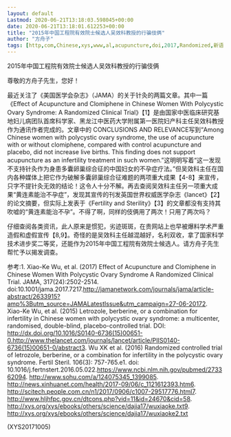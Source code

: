 ```yaml
---
layout: default
Lastmod: 2020-06-21T13:18:03.598045+00:00
date: 2020-06-21T13:18:01.612253+00:00
title: "2015年中国工程院有效院士候选人吴效科教授的行骗伎俩"
author: "方舟子"
tags: [http,com,Chinese,xys,www,al,acupuncture,doi,2017,Randomized,新语丝]
---
```


2015年中国工程院有效院士候选人吴效科教授的行骗伎俩

尊敬的方舟子先生，您好！

最近关注了《美国医学会杂志》（JAMA）的关于针灸的两篇文章。其中一篇《Effect of Acupuncture and Clomiphene in Chinese Women With Polycystic Ovary Syndrome: A Randomized Clinical Trial》【1】是由国家中医临床研究基地妇儿病团队首席科学家、黑龙江中医药大学附属第一医院妇产科主任吴效科教授作为通讯作者完成的。文章中的 CONCLUSIONS AND RELEVANCE写到“Among Chinese women with polycystic ovary syndrome, the use of acupuncture with or without clomiphene, compared with control acupuncture and placebo, did not increase live births. This finding does not support acupuncture as an infertility treatment in such women.”这明明写着“这一发现不支持针灸作为身患多囊卵巢综合征的中国妇女的不孕症疗法。”但吴效科主任在国内各种媒体上把它作为破解多囊卵巢综合征难题的两项重大成果【4-8】来宣传，只字不提针灸无效的结论！这令人十分不解。再去查阅吴效科主任另一项重大成果“黄连素能治不孕症”，发现其宣传的刊发英国世界权威医学杂志《lancet》【2】的论文摘要，但实际上发表于《Fertility and Sterility》【3】的文章都没有支持其吹嘘的“黄连素能治不孕”。不得了啊，同样的伎俩用了两次！只用了两次吗？

仔细查阅各类资讯，此人原来是惯犯，劣迹斑斑，在贵网站上也早被爆料学术严重造假和虚假宣传【8,9】。奇怪的是吴效科主任越混越好，名利双收，拿了国家科学技术进步奖二等奖，还能作为2015年中国工程院有效院士候选人。请方舟子先生帮忙予以揭发调查。

参考:1.     Xiao-Ke Wu, et al. (2017) Effect of Acupuncture and Clomiphene in Chinese Women With Polycystic Ovary Syndrome A Randomized Clinical Trial. JAMA, 317(24):2502-2514. doi:10.1001/jama.2017.7217.http://jamanetwork.com/journals/jama/article-abstract/2633915?amp%3Butm_source=JAMALatestIssue&utm_campaign=27-06-20172.     Xiao-Ke Wu, et al. (2015) Letrozole, berberine, or a combination for infertility in Chinese women with polycystic ovary syndrome: a multicenter, randomised, double-blind, placebo-controlled trial. DOI: http://dx.doi.org/10.1016/S0140-6736(15)00651-0.http://www.thelancet.com/journals/lancet/article/PIIS0140-6736(15)00651-0/abstract3.     Wu XK et al. (2016) Randomized controlled trial of letrozole, berberine, or a   combination for infertility in the polycystic ovary syndrome. Fertil Steril. 106(3): 757-765.e1. doi: 10.1016/j.fertnstert.2016.05.022.https://www.ncbi.nlm.nih.gov/pubmed/273362094.     http://www.sohu.com/a/124075345_1399085.     http://news.xinhuanet.com/health/2017-09/06/c_1121612393.htm6.     http://scitech.people.com.cn/n1/2017/0906/c1007-29517776.html7.     http://www.hljhfpc.gov.cn/dtcons.php?vid=11&id=24670&cid=58.     http://xys.org/xys/ebooks/others/science/dajia17/wuxiaoke.txt9.     http://xys.org/xys/ebooks/others/science/dajia17/wuxiaoke2.txt

(XYS20171005)

